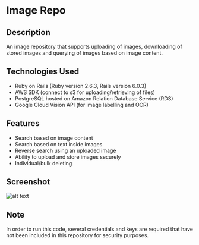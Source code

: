 # Image Repo

## Description
An image repository that supports uploading of images, downloading of stored images and querying of images based on image content. 

## Technologies Used
- Ruby on Rails (Ruby version 2.6.3, Rails version 6.0.3)
- AWS SDK (connect to s3 for uploading/retrieving of files)
- PostgreSQL hosted on Amazon Relation Database Service (RDS)
- Google Cloud Vision API (for image labelling and OCR)

## Features
- Search based on image content
- Search based on text inside images
- Reverse search using an uploaded image
- Ability to upload and store images securely
- Individual/bulk deleting

## Screenshot
![alt text](https://i.imgur.com/oOAi38S.png)

## Note
In order to run this code, several credentials and keys are required that have not been included in this repository for security purposes. 
